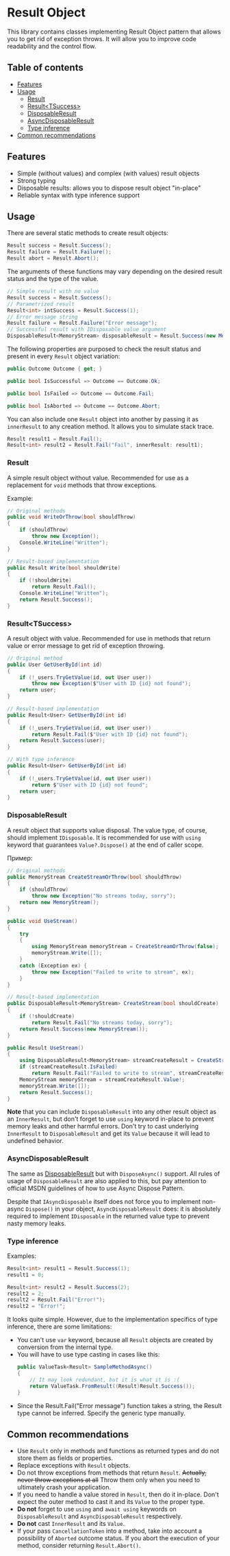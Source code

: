 # Result Object

This library contains classes implementing Result Object pattern
that allows you to get rid of exception throws. It will allow you
to improve code readability and the control flow.

## Table of contents

* [Features](#features)
* [Usage](#usage)
    * [Result](#result)
    * [Result\<TSuccess\>](#resulttsuccess)
    * [DisposableResult](#disposableresult)
    * [AsyncDisposableResult](#asyncdisposableresult)
    * [Type inference](#type-inference)
* [Common recommendations](#common-recommendations)

## Features

* Simple (without values) and complex (with values) result objects
* Strong typing
* Disposable results: allows you to dispose result object "in-place"
* Reliable syntax with type inference support

## Usage

There are several static methods to create result objects:

```csharp
Result success = Result.Success();
Result failure = Result.Failure();
Result abort = Result.Abort();
```

The arguments of these functions may vary depending on
the desired result status and the type of the value.

```csharp
// Simple result with no value
Result success = Result.Success();
// Parametrized result
Result<int> intSuccess = Result.Success(1);
// Error message string
Result failure = Result.Failure("Error message"); 
// Successful result with IDisposable value argument
DisposableResult<MemoryStream> disposableResult = Result.Success(new MemoryStream()); 
```

The following properties are purposed to check the result status and
present in every `Result` object variation:

```csharp
public Outcome Outcome { get; }

public bool IsSuccessful => Outcome == Outcome.Ok;

public bool IsFailed => Outcome == Outcome.Fail;

public bool IsAborted => Outcome == Outcome.Abort;
```

You can also include one `Result` object into another by passing
it as `innerResult` to any creation method. It allows you to simulate
stack trace.

```csharp
Result result1 = Result.Fail();
Result<int> result2 = Result.Fail("Fail", innerResult: result1);
```

### Result

A simple result object without value. Recommended for use as a replacement
for `void` methods that throw exceptions.

Example:

```csharp
// Original methods
public void WriteOrThrow(bool shouldThrow)
{
    if (shouldThrow)
        throw new Exception();
    Console.WriteLine("Written");
}

// Result-based implementation
public Result Write(bool shouldWrite)
{
    if (!shouldWrite)
        return Result.Fail();
    Console.WriteLine("Written");
    return Result.Success();
}
```

### Result\<TSuccess\>

A result object with value. Recommended for use in methods that return value
or error message to get rid of exception throwing.

```csharp
// Original method
public User GetUserById(int id)
{
    if (!_users.TryGetValue(id, out User user))
        throw new Exception($"User with ID {id} not found");
    return user;
}

// Result-based implementation
public Result<User> GetUserById(int id)
{
    if (!_users.TryGetValue(id, out User user))
        return Result.Fail($"User with ID {id} not found");
    return Result.Success(user);
}

// With type inference
public Result<User> GetUserById(int id)
{
    if (!_users.TryGetValue(id, out User user))
        return $"User with ID {id} not found";
    return user;
}
```

### DisposableResult

A result object that supports value disposal. The value type, of course,
should implement `IDisposable`. It is recommended for use with `using` keyword
that guarantees `Value?.Dispose()` at the end of caller scope.

Пример:

```csharp
// Original methods
public MemoryStream CreateStreamOrThrow(bool shouldThrow)
{
    if (shouldThrow)
        throw new Exception("No streams today, sorry");
    return new MemoryStream();
}

public void UseStream()
{
    try 
    {
        using MemoryStream memoryStream = CreateStreamOrThrow(false);
        memoryStream.Write([]);
    }
    catch (Exception ex) {
        throw new Exception("Failed to write to stream", ex);
    }
}

// Result-based implementation
public DisposableResult<MemoryStream> CreateStream(bool shouldCreate)
{
    if (!shouldCreate)
        return Result.Fail("No streams today, sorry");
    return Result.Success(new MemoryStream());
}

public Result UseStream()
{
    using DisposableResult<MemoryStream> streamCreateResult = CreateStream(true);
    if (streamCreateResult.IsFailed)
        return Result.Fail("Failed to write to stream", streamCreateResult);
    MemoryStream memoryStream = streamCreateResult.Value!;
    memoryStream.Write([]);
    return Result.Success();
}
```

**Note** that you can include `DisposableResult` into any other result object
as an `InnerResult`, but don't forget to use `using` keyword in-place to prevent
memory leaks and other harmful errors. Don't try to cast underlying `InnerResult`
to `DisposableResult` and get its `Value` because it will lead to undefined behavior.

### AsyncDisposableResult

The same as [DisposableResult](#disposableresult) but with `DisposeAsync()` support.
All rules of usage of `DisposableResult` are also applied to this, but pay
attention to official MSDN guidelines of how to use Async Dispose Pattern.

Despite that `IAsyncDisposable` itself does not force you to
implement non-async `Dispose()` in your object, `AsyncDisposableResult` does:
it is absolutely required to implement `IDisposable` in the returned value type
to prevent nasty memory leaks.

### Type inference

Examples:

```csharp
Result<int> result1 = Result.Success(1);
result1 = 0;

Result<int> result2 = Result.Success(2);
result2 = 2;
result2 = Result.Fail("Error!");
result2 = "Error!";
```

It looks quite simple. However, due to the implementation specifics of type inference,
there are some limitations:

* You can't use `var` keyword, because all `Result` objects are created by conversion
  from the internal type.
* You will have to use type casting in cases like this:
  ```csharp
  public ValueTask<Result> SampleMethodAsync()
  {
      // It may look redundant, but it is what it is :(
      return ValueTask.FromResult((Result)Result.Success());
  }
  ```
* Since the Result.Fail("Error message") function takes a string, 
  the Result<string> type cannot be inferred. 
  Specify the generic type manually.

## Common recommendations

* Use `Result` only in methods and functions as returned types
  and do not store them as fields or properties.
* Replace exceptions with `Result` objects.
* Do not throw exceptions from methods that return `Result`.
  ~~Actually, never throw exceptions at all~~ Throw them only
  when you need to ultimately crash your application.
* If you need to handle a value stored in `Result`, then do it in-place.
  Don't expect the outer method to cast it and its `Value` to the proper type.
* **Do not** forget to use `using` and `await using` keywords on `DisposableResult`
  and `AsyncDisposableResult` respectively.
* **Do not** cast `InnerResult` and its `Value`.
* If your pass `CancellationToken` into a method, take into account a possibility
  of `Aborted` outcome status. If you abort the execution of your method,
  consider returning `Result.Abort()`.